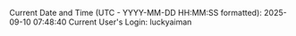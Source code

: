 Current Date and Time (UTC - YYYY-MM-DD HH:MM:SS formatted): 2025-09-10 07:48:40
Current User's Login: luckyaiman
